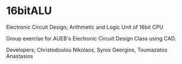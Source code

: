 # 16bitALU
 Electronic Circuit Design; Arithmetic and Logic Unit of 16bit CPU

 Group exercise for AUEB's Electronic Circuit Design Class using CAD.

 Developers; Christodoulou Nikolaos, Syros Georgios, Toumazatos Anastasios

